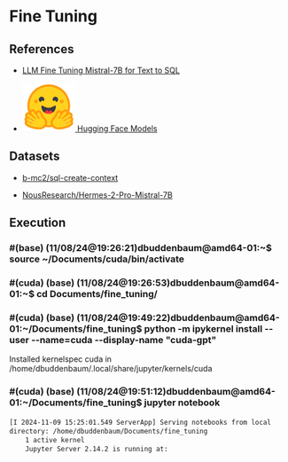 # Fine Tuning


## References

- [LLM Fine Tuning Mistral-7B for Text to SQL](https://www.kaggle.com/code/donbuddenbaum/llm-fine-tuning-mistral-7b-for-text-to-sql/edit)

- [![alt text](image.png) Hugging Face Models](https://huggingface.co/dbuddenbaum)


## Datasets

- [b-mc2/sql-create-context](https://huggingface.co/datasets/b-mc2/sql-create-context)

- [NousResearch/Hermes-2-Pro-Mistral-7B](https://huggingface.co/NousResearch/Hermes-2-Pro-Mistral-7B)

## Execution

### #(base) (11/08/24@19:26:21)dbuddenbaum@amd64-01:~$ source ~/Documents/cuda/bin/activate

### #(cuda) (base) (11/08/24@19:26:53)dbuddenbaum@amd64-01:~$ cd Documents/fine_tuning/

### #(cuda) (base) (11/08/24@19:49:22)dbuddenbaum@amd64-01:~/Documents/fine_tuning$ python -m ipykernel install --user --name=cuda --display-name "cuda-gpt"
Installed kernelspec cuda in /home/dbuddenbaum/.local/share/jupyter/kernels/cuda

### #(cuda) (base) (11/08/24@19:51:12)dbuddenbaum@amd64-01:~/Documents/fine_tuning$ jupyter notebook

```
[I 2024-11-09 15:25:01.549 ServerApp] Serving notebooks from local directory: /home/dbuddenbaum/Documents/fine_tuning
    1 active kernel
    Jupyter Server 2.14.2 is running at:
```
